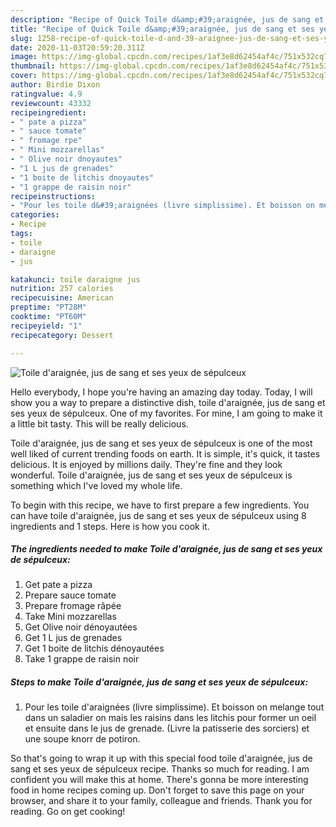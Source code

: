```yaml
---
description: "Recipe of Quick Toile d&amp;#39;araignée, jus de sang et ses yeux de sépulceux"
title: "Recipe of Quick Toile d&amp;#39;araignée, jus de sang et ses yeux de sépulceux"
slug: 1258-recipe-of-quick-toile-d-and-39-araignee-jus-de-sang-et-ses-yeux-de-sepulceux
date: 2020-11-03T20:59:20.311Z
image: https://img-global.cpcdn.com/recipes/1af3e8d62454af4c/751x532cq70/toile-daraignee-jus-de-sang-et-ses-yeux-de-sepulceux-photo-principale-de-la-recette.jpg
thumbnail: https://img-global.cpcdn.com/recipes/1af3e8d62454af4c/751x532cq70/toile-daraignee-jus-de-sang-et-ses-yeux-de-sepulceux-photo-principale-de-la-recette.jpg
cover: https://img-global.cpcdn.com/recipes/1af3e8d62454af4c/751x532cq70/toile-daraignee-jus-de-sang-et-ses-yeux-de-sepulceux-photo-principale-de-la-recette.jpg
author: Birdie Dixon
ratingvalue: 4.9
reviewcount: 43332
recipeingredient:
- " pate a pizza"
- " sauce tomate"
- " fromage rpe"
- " Mini mozzarellas"
- " Olive noir dnoyautes"
- "1 L jus de grenades"
- "1 boite de litchis dnoyautes"
- "1 grappe de raisin noir"
recipeinstructions:
- "Pour les toile d&#39;araignées (livre simplissime). Et boisson on melange tout dans un saladier on mais les raisins dans les litchis pour former un oeil et ensuite dans le jus de grenade. (Livre la patisserie des sorciers) et une soupe knorr de potiron."
categories:
- Recipe
tags:
- toile
- daraigne
- jus

katakunci: toile daraigne jus 
nutrition: 257 calories
recipecuisine: American
preptime: "PT28M"
cooktime: "PT60M"
recipeyield: "1"
recipecategory: Dessert

---
```



![Toile d&#39;araignée, jus de sang et ses yeux de sépulceux](https://img-global.cpcdn.com/recipes/1af3e8d62454af4c/751x532cq70/toile-daraignee-jus-de-sang-et-ses-yeux-de-sepulceux-photo-principale-de-la-recette.jpg)

Hello everybody, I hope you're having an amazing day today. Today, I will show you a way to prepare a distinctive dish, toile d&#39;araignée, jus de sang et ses yeux de sépulceux. One of my favorites. For mine, I am going to make it a little bit tasty. This will be really delicious.



Toile d&#39;araignée, jus de sang et ses yeux de sépulceux is one of the most well liked of current trending foods on earth. It is simple, it's quick, it tastes delicious. It is enjoyed by millions daily. They're fine and they look wonderful. Toile d&#39;araignée, jus de sang et ses yeux de sépulceux is something which I've loved my whole life.


To begin with this recipe, we have to first prepare a few ingredients. You can have toile d&#39;araignée, jus de sang et ses yeux de sépulceux using 8 ingredients and 1 steps. Here is how you cook it.

<!--inarticleads1-->

##### The ingredients needed to make Toile d&#39;araignée, jus de sang et ses yeux de sépulceux:

1. Get  pate a pizza
1. Prepare  sauce tomate
1. Prepare  fromage râpée
1. Take  Mini mozzarellas
1. Get  Olive noir dénoyautées
1. Get 1 L jus de grenades
1. Get 1 boite de litchis dénoyautées
1. Take 1 grappe de raisin noir




<!--inarticleads2-->

##### Steps to make Toile d&#39;araignée, jus de sang et ses yeux de sépulceux:

1. Pour les toile d&#39;araignées (livre simplissime). Et boisson on melange tout dans un saladier on mais les raisins dans les litchis pour former un oeil et ensuite dans le jus de grenade. (Livre la patisserie des sorciers) et une soupe knorr de potiron.




So that's going to wrap it up with this special food toile d&#39;araignée, jus de sang et ses yeux de sépulceux recipe. Thanks so much for reading. I am confident you will make this at home. There's gonna be more interesting food in home recipes coming up. Don't forget to save this page on your browser, and share it to your family, colleague and friends. Thank you for reading. Go on get cooking!
